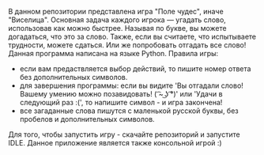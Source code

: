 В данном репозитории представлена игра "Поле чудес", иначе "Виселица".
Основная задача каждого игрока — угадать слово, использовав как можно быстрее. Называя по букве, вы можете догадаться, что это за слово. Также, если вы считаете, что испытываете трудности, можете сдаться. Или же попробовать отгадать все слово!
Данная программа написана на языке Python.
Правила игры: 
- если вам предаствляется выбор действий, то пишите номер ответа без дополнительных символов.
- для завершения программы: если вы видите 'Вы отгадали слово! Вашему умению можно позавидовать! ( ͡~ ͜ʖ ͡°)' или 'Удачи в следующий раз :(', то напишите символ - и игра закончена!
- все загаданные слова пишутся с маленькой русской буквы, без пробелов и дополнительных символов.

Для того, чтобы запустить игру - скачайте репозиторий и запустите IDLE. Данное приложение является также консольной игрой :)
